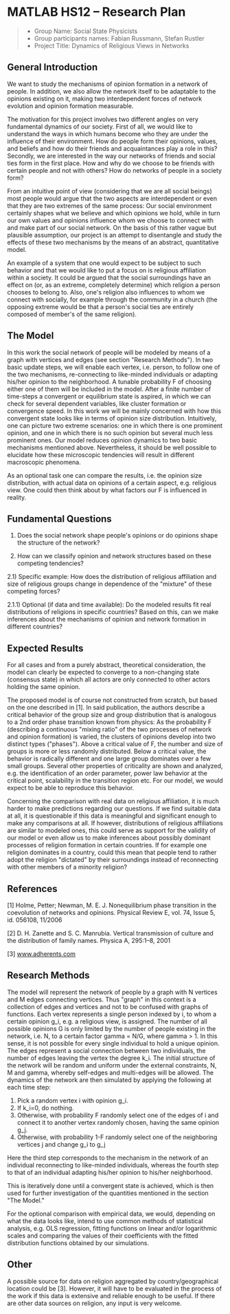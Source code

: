 # MATLAB HS12 – Research Plan

> * Group Name: Social State Physicists
> * Group participants names: Fabian Russmann, Stefan Rustler
> * Project Title: Dynamics of Religious Views in Networks

## General Introduction


We want to study the mechanisms of opinion formation in a network of people. In addition, we also allow the network itself to be adaptable to the opinions existing on it, making two interdependent forces of network evolution and opinion formation measurable.

The motivation for this project involves two different angles on very fundamental dynamics of our society. First of all, we would like to understand the ways in which humans become who they are under the influence of their environment. How do people form their opinions, values, and beliefs and how do their friends and acquaintances play a role in this? Secondly, we are interested in the way our networks of friends and social ties form in the first place. How and why do we choose to be friends with certain people and not with others? How do networks of people in a society form? 

From an intuitive point of view (considering that we are all social beings) most people would argue that the two aspects are interdependent or even that they are two extremes of the same process: Our social environment certainly shapes what we believe and which opinions we hold, while in turn our own values and opinions influence whom we choose to connect with and make part of our social network. On the basis of this rather vague but plausible assumption, our project is an attempt to disentangle and study the effects of these two mechanisms by the means of an abstract, quantitative model. 

An example of a system that one would expect to be subject to such behavior and that we would like to put a focus on is religious affiliation within a society. It could be argued that the social surroundings have an effect on (or, as an extreme, completely determine) which religion a person chooses to belong to. Also, one's religion also influences to whom we connect with socially, for example through the community in a church (the opposing extreme would be that a person's social ties are entirely composed of member's of the same religion). 



## The Model


In this work the social network of people will be modeled by means of a graph with vertices and edges (see section "Research Methods"). In two basic update steps, we will enable each vertex, i.e. person, to follow one of the two mechanisms, re-connecting to like-minded individuals or adapting his/her opinion to the neighborhood. A tunable probability F of choosing either one of them will be included in the model. After a finite number of time-steps a convergent or equilibrium state is aspired, in which we can check for several dependent variables, like cluster formation or convergence speed. In this work we will be mainly concerned with how this convergent state looks like in terms of opinion size distribution. Intuitively, one can picture two extreme scenarios: one in which there is one prominent opinion, and one in which there is no such opinion but several much less prominent ones. Our model reduces opinion dynamics to two basic mechanisms mentioned above. Nevertheless, it should be well possible to elucidate how these microscopic tendencies will result in different macroscopic phenomena.

As an optional task one can compare the results, i.e. the opinion size distribution, with actual data on opinions of a certain aspect, e.g. religious view. One could then think about by what factors our F is influenced in reality.


## Fundamental Questions

1) Does the social network shape people's opinions or do opinions shape the structure of the network?

2) How can we classify opinion and network structures based on these competing tendencies?

2.1) Specific example: How does the distribution of religious affiliation and size of religious groups change in dependence of the "mixture" of these competing forces?

2.1.1) Optional (if data and time available): Do the modeled results fit real distributions of religions in specific countries? Based on this, can we make inferences about the mechanisms of opinion and network formation in different countries?



## Expected Results

For all cases and from a purely abstract, theoretical consideration, the model can clearly be expected to converge to a non-changing state (consensus state) in which all actors are only connected to other actors holding the same opinion.

The proposed model is of course not constructed from scratch, but based on the one described in [1]. In said publication, the authors describe a critical behavior of the group size and group distribution that is analogous to a 2nd order phase transition known from physics: As the probability F (describing a continuous "mixing ratio" of the two processes of network and opinion formation) is varied, the clusters of opinions develop into two distinct types ("phases"). Above a critical value of F, the number and size of groups is more or less randomly distributed. Below a critical value, the behavior is radically different and one large group dominates over a few small groups. Several other properties of criticality are shown and analyzed, e.g. the identification of an order parameter, power law behavior at the critical point, scalability in the transition region etc. For our model, we would expect to be able to reproduce this behavior. 

Concerning the comparison with real data on religious affiliation, it is much harder to make predictions regarding our questions. If we find suitable data at all, it is questionable if this data is meaningful and significant enough to make any comparisons at all. If however, distributions of religious affiliations are similar to modeled ones, this could serve as support for the validity of our model or even allow us to make inferences about possibly dominant processes of religion formation in certain countries. If for example one religion dominates in a country, could this mean that people tend to rather adopt the religion "dictated" by their surroundings instead of reconnecting with other members of a minority religion? 




## References 

[1] Holme, Petter; Newman, M. E. J. Nonequilibrium phase transition in the coevolution of networks and opinions. Physical Review E, vol. 74, Issue 5, id. 056108, 11/2006

[2] D. H. Zanette and S. C. Manrubia. Vertical transmission of culture and the distribution of family names. Physica A, 295:1–8, 2001

[3] www.adherents.com



## Research Methods

The model will represent the network of people by a graph with N vertices and M edges connecting vertices. Thus "graph" in this context is a collection of edges and vertices and not to be confused with graphs of functions. Each vertex represents a single person indexed by i, to whom a certain opinion g_i, e.g. a religious view, is assigned. The number of all possible opinions G is only limited by the number of people existing in the network, i.e. N, to a certain factor gamma = N/G, where gamma > 1. In this sense, it is not possible for every single individual to hold a unique opinion. The edges represent a social connection between two individuals, the number of edges leaving the vertex the degree k_i.
The initial structure of the network will be random and uniform under the external constraints, N, M and gamma, whereby self-edges and multi-edges will be allowed. The dynamics of the network are then simulated by applying the following at each time step:

1. Pick a random vertex i with opinion g_i. 
2. If k_i=0, do nothing. 
3. Otherwise, with probability F randomly select one of the edges of i and connect it to another vertex randomly chosen, having the same opinion g_j.
4. Otherwise, with probability 1-F randomly select one of the neighboring vertices j and change g_i to g_j

Here the third step corresponds to the mechanism in the network of an individual reconnecting to like-minded individuals, whereas the fourth step to that of an individual adapting his/her opinion to his/her neighborhood. 

This is iteratively done until a convergent state is achieved, which is then used for further investigation of the quantities mentioned in the section "The  Model."

For the optional comparison with empirical data, we would, depending on what the data looks like, intend to use common methods of statistical analysis, e.g. OLS regression, fitting functions on linear and/or logarithmic scales and comparing the values of their coefficients with the fitted distribution functions obtained by our simulations.




## Other

A possible source for data on religion aggregated by country/geographical location could be [3]. However, it will have to be evaluated in the process of the work if this data is extensive and reliable enough to be useful. If there are other data sources on religion, any input is very welcome.

